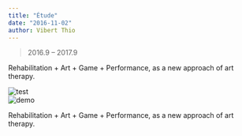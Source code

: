 ```yaml
---
title: "Étude"
date: "2016-11-02"
author: Vibert Thio
---
```


> 2016.9 – 2017.9

Rehabilitation + Art + Game + Performance,
as a new approach of art therapy.

![test](./images/Étude/img-01.png)  
![demo](./banner.png)


Rehabilitation + Art + Game + Performance,
as a new approach of art therapy.
